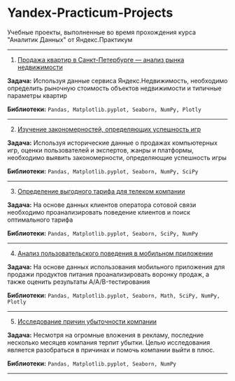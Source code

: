 # Yandex-Practicum-Projects
Учебные проекты, выполненные во время прохождения курса "Аналитик Данных" от Яндекс.Практикум
***

1. [Продажа квартир в Санкт-Петербурге — анализ рынка недвижимости](Project1)

**Задача:**
Используя данные сервиса Яндекс.Недвижимость, необходимо определить рыночную стоимость объектов недвижимости и типичные параметры квартир 

**Библиотеки:** `Pandas, Matplotlib.pyplot, Seaborn, NumPy, Plotly`

***

2. [Изучение закономерностей, определяющих успешность игр](Project2)

**Задача:**
Используя исторические данные о продажах компьютерных игр, оценки пользователей и экспертов, жанры и платформы, необходимо выявить закономерности, определяющие успешность игры 

**Библиотеки:** `Pandas, Matplotlib.pyplot, Seaborn, NumPy, SciPy`

***

3. [Определение выгодного тарифа для телеком компании](Project3)

**Задача:**
На основе данных клиентов оператора сотовой связи необходимо проанализировать поведение клиентов и поиск оптимального тарифа

**Библиотеки:** `Pandas, Matplotlib.pyplot, Seaborn, SciPy, NumPy`

***

4. [Анализ пользовательского поведения в мобильном приложении](Project4)

**Задача:**
На основе данных использования мобильного приложения для продажи продуктов питания проанализировать воронку продаж, а также оценить результаты A/A/B-тестирования

**Библиотеки:** `Pandas, Matplotlib.pyplot, Seaborn, Math, SciPy, NumPy, Plotly`

***

5. [Исследование причин убыточности компании](Project5)
   
**Задача:**
Несмотря на огромные вложения в рекламу, последние несколько месяцев компания терпит убытки. Целью исследования является разобраться в причинах и помочь компании выйти в плюс.

**Библиотеки:** `Pandas, Matplotlib.pyplot, Seaborn, NumPy`
***


